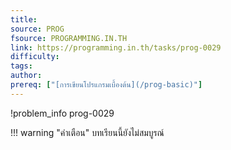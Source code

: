 ```yaml
---
title: 
source: PROG
fsource: PROGRAMMING.IN.TH
link: https://programming.in.th/tasks/prog-0029
difficulty: 
tags: 
author: 
prereq: ["[การเขียนโปรแกรมเบื้องต้น](/prog-basic)"]
---
```


!problem_info prog-0029

!!! warning "คำเตือน"
    บทเรียนนี้ยังไม่สมบูรณ์